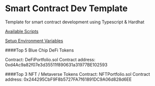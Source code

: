 # Smart Contract Dev Template

Template for smart contract development using Typescript & Hardhat

[Available Scripts](https://github.com/yuichiroaoki/typescript-hardhat/wiki/Available-Scripts)

[Setup Environment Variables](https://github.com/yuichiroaoki/typescript-hardhat/wiki/Setup-Environment-Variables)

####Top 5 Blue Chip DeFi Tokens

Contract: DeFiPortfolio.sol
Contract address: 0xd4Ac9a82f07e3d35511f890631a31977BE102593

####Top 3 NFT / Metaverse Tokens
Contract: NFTPortfolio.sol
Contract address: 0x244295CbF9F8b5727FA7f61891DC9A06d828d6EE
